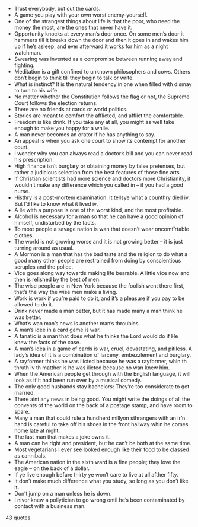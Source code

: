  - Trust everybody, but cut the cards.
 - A game you play with your own worst enemy-yourself.
 - One of the strangest things about life is that the poor, who need the money the most, are the ones that never have it.
 - Opportunity knocks at every man’s door once. On some men’s door it hammers till it breaks down the door and then it goes in and wakes him up if he’s asleep, and ever afterward it works for him as a night watchman.
 - Swearing was invented as a compromise between running away and fighting.
 - Meditation is a gift confined to unknown philosophers and cows. Others don’t begin to think till they begin to talk or write.
 - What is instinct? It is the natural tendency in one when filled with dismay to turn to his wife.
 - No matter whether the Constitution follows the flag or not, the Supreme Court follows the election returns.
 - There are no friends at cards or world politics.
 - Stories are meant to comfort the afflicted, and afflict the comfortable.
 - Freedom is like drink. If you take any at all, you might as well take enough to make you happy for a while.
 - A man never becomes an orator if he has anything to say.
 - An appeal is when you ask one court to show its contempt for another court.
 - I wonder why you can always read a doctor’s bill and you can never read his prescription.
 - High finance isn’t burglary or obtaining money by false pretenses, but rather a judicious selection from the best features of those fine arts.
 - If Christian scientists had more science and doctors more Christianity, it wouldn’t make any difference which you called in – if you had a good nurse.
 - Histhry is a post-mortem examination. It tellsye what a counthry died iv. But I’d like to know what it lived iv.
 - A lie with a purpose is one of the worst kind, and the most profitable.
 - Alcohol is necessary for a man so that he can have a good opinion of himself, undisturbed by the facts.
 - To most people a savage nation is wan that doesn’t wear oncomf’rtable clothes.
 - The world is not growing worse and it is not growing better – it is just turning around as usual.
 - A Mormon is a man that has the bad taste and the religion to do what a good many other people are restrained from doing by conscientious scruples and the police.
 - Vice goes along way towards making life bearable. A little vice now and then is relished by the best of men.
 - The wise people are in New York because the foolish went there first, that’s the way the wise men make a living.
 - Work is work if you’re paid to do it, and it’s a pleasure if you pay to be allowed to do it.
 - Drink never made a man better, but it has made many a man think he was better.
 - What’s wan man’s news is another man’s throubles.
 - A man’s idee in a card game is war.
 - A fanatic is a man that does what he thinks the Lord would do if He knew the facts of the case.
 - A man’s idea in a game of cards is war, cruel, devastating, and pitiless. A lady’s idea of it is a combination of larceny, embezzlement and burglary.
 - A rayformer thinks he was ilicted because he was a rayformer, whin th thruth iv th matther is he was ilicted because no wan knew him.
 - When the American people get through with the English language, it will look as if it had been run over by a musical comedy.
 - The only good husbands stay bachelors: They’re too considerate to get married.
 - There aint any news in being good. You might write the doings of all the convents of the world on the back of a postage stamp, and have room to spare.
 - Many a man that could rule a hundherd millyon sthrangers with an ir’n hand is careful to take off his shoes in the front hallway whin he comes home late at night.
 - The last man that makes a joke owns it.
 - A man can be right and president, but he can’t be both at the same time.
 - Most vegetarians I ever see looked enough like their food to be classed as cannibals.
 - The American nation in the sixth ward is a fine people; they love the eagle – on the back of a dollar.
 - If ye live enough befure thirty ye won’t care to live at all afther fifty.
 - It don’t make much difference what you study, so long as you don’t like it.
 - Don’t jump on a man unless he is down.
 - I niver knew a pollytician to go wrong ontil he’s been contaminated by contact with a business man.

43 quotes